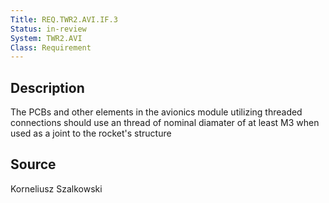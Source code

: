 ```yaml
---
Title: REQ.TWR2.AVI.IF.3
Status: in-review
System: TWR2.AVI
Class: Requirement
---
```


## Description

The PCBs and other elements in the avionics module utilizing threaded connections should use an thread of nominal diamater of at least M3 when used as a joint to the rocket's structure

## Source

Korneliusz Szalkowski
